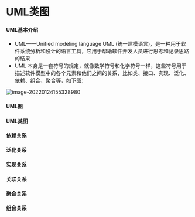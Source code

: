 # UML类图

#### UML基本介绍

- UML——Unified modeling language UML (统一建模语言)，是一种用于软件系统分析和设计的语言工具，它用于帮助软件开发人员进行思考和记录思路的结果
- UML 本身是一套符号的规定，就像数学符号和化学符号一样，这些符号用于描述软件模型中的各个元素和他们之间的关系，比如类、接口、实现、泛化、依赖、组合、聚合等，如下图:

![image-20220124155328980](https://cdn.jsdelivr.net/gh/senluoye/BadGallery@main/image/202201241655517.png)

#### UML图



#### UML类图

#### 依赖关系

#### 泛化关系

#### 实现关系



#### 关联关系



#### 聚合关系

#### 组合关系